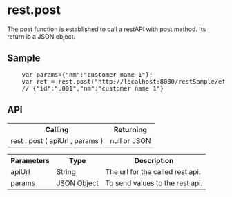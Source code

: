 <H1>rest.post</H1>

The post function is established to call a restAPI with post method.
Its return is a JSON object.
<h2>Sample</h2>
<pre>
	var params={"nm":"customer name 1"};
	var ret = rest.post("http://localhost:8080/restSample/efwRestAPI/customer/u001",params);
	// {"id":"u001","nm":"customer name 1"}
</pre>

<h2>API</h2>

<table>
<tr><th>Calling</th><th>Returning</th></tr>
<tr><td>rest . post ( apiUrl , params )</td><td>null or JSON</td></tr>
</table>

<table>
<tr><th>Parameters</th><th>Type</th><th>Description</th></tr>
<tr><td>apiUrl</td><td>String</td><td>The url for the called rest api.</td></tr>
<tr><td>params</td><td>JSON Object</td><td>To send values to the rest api.</td></tr>
</table>

